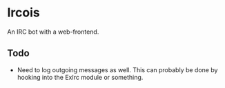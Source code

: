 # Ircois

An IRC bot with a web-frontend.

## Todo 

  * Need to log outgoing messages as well. This can probably be done by hooking into the ExIrc module or something.
